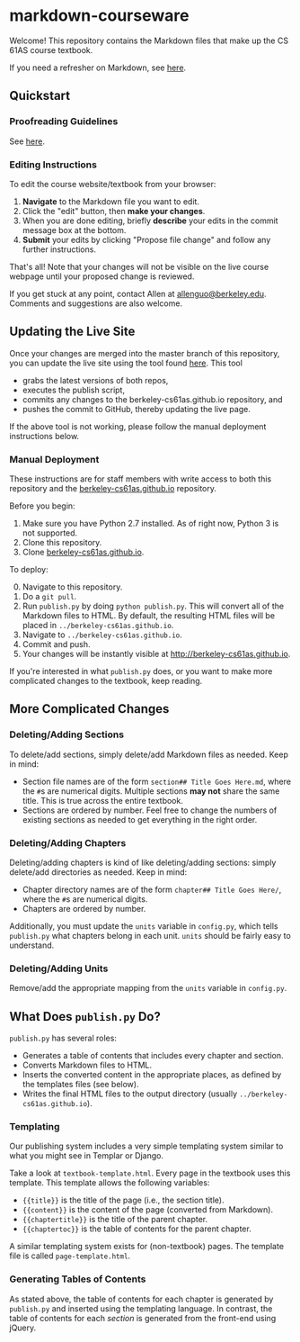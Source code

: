 # markdown-courseware

Welcome! This repository contains the Markdown files that make up the CS 61AS course textbook.

If you need a refresher on Markdown, see [here](https://github.com/adam-p/markdown-here/wiki/Markdown-Cheatsheet).

Quickstart
----------
<!--### Before You Begin

To contribute to this project you will need a GitHub account. Create one [here](https://github.com/join).

If you are planning to make significant or non-trivial changes, consider discussing your changes with other contributors first.

### How Can I Help?
There are four main tasks that must be completed for each section:

1. Compare the material with the edX version to make sure nothing is missing.
2. Check that paragraph text, code blocks, and bulleted lists are correctly formated.
3. Check for dead or broken links (including images).
4. Improve or report anything else ugly or blatantly unprofessional. -->

### Proofreading Guidelines

See [here](https://docs.google.com/document/d/1EHenZNlI0P5SyNvVQ0QAyKmFddqr7WU3Vl7C8PqpI08/edit#).

### Editing Instructions
To edit the course website/textbook from your browser:

1. **Navigate** to the Markdown file you want to edit.
2. Click the "edit" button, then **make your changes**.
3. When you are done editing, briefly **describe** your edits in the commit message box at the bottom.
3. **Submit** your edits by clicking "Propose file change" and follow any further instructions.

<!--
1. **Fork this repository** by clicking "Fork" above. This will make an editable copy of the course website for you. To understand this better, see GitHub's [help page](https://help.github.com/articles/fork-a-repo/).
2. In your forked copy, navigate to the Markdown file you want to edit then **make your changes** by clicking the "edit" button. Remember that you can click "Preview changes" to see what changes you've made.
3. **Save your changes**, making sure to describe your changes in the commit message.
4. **Create a pull request** by going [https://github.com/berkeley-cs61as/markdown-courseware/compare](here) and clicking "compare across forks". Then select your fork and click "Create pull request". This is you telling us, "I have made changes and I would like you to merge them." See GitHub's [https://help.github.com/articles/creating-a-pull-request/](help page) for more information.
-->
That's all! Note that your changes will not be visible on the live course webpage until your proposed change is reviewed.

If you get stuck at any point, contact Allen at allenguo@berkeley.edu. Comments and suggestions are also welcome.

Updating the Live Site
----------------------

Once your changes are merged into the master branch of this repository, you can update the live site
using the tool found [here](https://www.ocf.berkeley.edu/~allenguo/flasky2/). This tool

* grabs the latest versions of both repos,
* executes the publish script,
* commits any changes to the berkeley-cs61as.github.io repository, and
* pushes the commit to GitHub, thereby updating the live page.

If the above tool is not working, please follow the manual deployment instructions below.

### Manual Deployment

These instructions are for staff members with write access to both this repository and the [berkeley-cs61as.github.io](https://github.com/berkeley-cs61as/berkeley-cs61as.github.io) repository.

Before you begin:

1. Make sure you have Python 2.7 installed. As of right now, Python 3 is not supported.
2. Clone this repository.
3. Clone [berkeley-cs61as.github.io](https://github.com/berkeley-cs61as/berkeley-cs61as.github.io).

To deploy:

0. Navigate to this repository.
0. Do a `git pull`.
2. Run `publish.py` by doing `python publish.py`. This will convert all of the Markdown files to HTML. By default, the resulting HTML files will be placed in `../berkeley-cs61as.github.io`.
3. Navigate to `../berkeley-cs61as.github.io`.
4. Commit and push.
4. Your changes will be instantly visible at http://berkeley-cs61as.github.io.

If you're interested in what `publish.py` does, or you want to make more complicated changes to the textbook, keep reading.

More Complicated Changes
------------------------
### Deleting/Adding Sections
To delete/add sections, simply delete/add Markdown files as needed. Keep in mind:

* Section file names are of the form `section## Title Goes Here.md`, where the `#`s are numerical digits. Multiple sections **may not** share the same title. This is true across the entire textbook.
* Sections are ordered by number. Feel free to change the numbers of existing sections as needed to get everything in the right order.

### Deleting/Adding Chapters
Deleting/adding chapters is kind of like deleting/adding sections: simply delete/add directories as needed. Keep in mind:

* Chapter directory names are of the form `chapter## Title Goes Here/`, where the `#`s are numerical digits.
* Chapters are ordered by number.

Additionally, you must update the `units` variable in `config.py`, which tells `publish.py` what chapters belong in each unit. `units` should be fairly easy to understand.

### Deleting/Adding Units
Remove/add the appropriate mapping from the `units` variable in `config.py`.

What Does `publish.py` Do?
--------------------------
`publish.py` has several roles:

* Generates a table of contents that includes every chapter and section.
* Converts Markdown files to HTML.
* Inserts the converted content in the appropriate places, as defined by the templates files (see below).
* Writes the final HTML files to the output directory (usually `../berkeley-cs61as.github.io`).

### Templating

Our publishing system includes a very simple templating system similar to what you might see in Templar or Django.

Take a look at `textbook-template.html`. Every page in the textbook uses this template. This template allows the following variables:
* `{{title}}` is the title of the page (i.e., the section title).
* `{{content}}` is the content of the page (converted from Markdown).
* `{{chaptertitle}}` is the title of the parent chapter.
* `{{chaptertoc}}` is the table of contents for the parent chapter.

A similar templating system exists for (non-textbook) pages. The template file is called `page-template.html`.

### Generating Tables of Contents

As stated above, the table of contents for each chapter is generated by `publish.py` and inserted using the templating language. In contrast, the table of contents for each *section* is generated from the front-end using jQuery.

